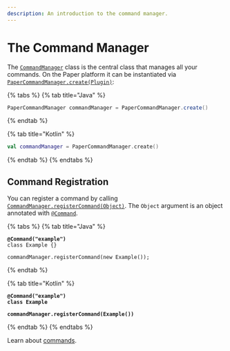 ```yaml
---
description: An introduction to the command manager.
---
```


# The Command Manager

The [`CommandManager`](https://github.com/JailGens/enchanted/blob/main/enchanted-api/src/main/java/net/jailgens/enchanted/CommandManager.java) class is the central class that manages all your commands. On the Paper platform it can be instantiated via [`PaperCommandManager.create(Plugin)`](https://github.com/JailGens/enchanted/blob/main/enchanted-paper/src/main/java/net/jailgens/enchanted/PaperCommandManager.java#L31):

{% tabs %}
{% tab title="Java" %}
```java
PaperCommandManager commandManager = PaperCommandManager.create()
```
{% endtab %}

{% tab title="Kotlin" %}
```kotlin
val commandManager = PaperCommandManager.create()
```
{% endtab %}
{% endtabs %}

## Command Registration

You can register a command by calling [`CommandManager.registerCommand(Object)`](https://github.com/JailGens/enchanted/blob/main/enchanted-api/src/main/java/net/jailgens/enchanted/CommandManager.java#L32). The `Object` argument is an object annotated with [`@Command`](https://github.com/JailGens/enchanted/blob/main/enchanted-api/src/main/java/net/jailgens/enchanted/annotations/Command.java).&#x20;

{% tabs %}
{% tab title="Java" %}
<pre class="language-java"><code class="lang-java"><strong>@Command("example")
</strong>class Example {}

commandManager.registerCommand(new Example());
</code></pre>
{% endtab %}

{% tab title="Kotlin" %}
<pre class="language-kotlin"><code class="lang-kotlin"><strong>@Command("example")
</strong><strong>class Example
</strong><strong>
</strong><strong>commandManager.registerCommand(Example())
</strong></code></pre>
{% endtab %}
{% endtabs %}

Learn about [commands](commands.md).&#x20;
